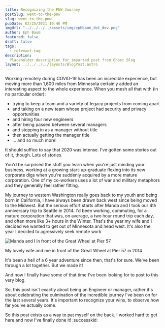 ```yaml
---
title: Recognizing the PNW Journey
postSlug: went-to-the-pnw
slug: went-to-the-pnw
pubDate: 02/25/2021 10:46 PM
imgUrl: "../../../../assets/img/ephbaum_dot_dev.png"
author: Eph Baum
featured: false
draft: false
tags:
  - relevant-tag
description:
  Placeholder description for imported post from Ghost Blog
layout: ../../../../layouts/BlogPost.astro
---
```


Working remotely during COVID-19 has been an incredible experience, but moving more than 1,600 miles from Minnesota certainly added an interesting aspect to the whole experience. When you mesh all that with (in no particular order):

*   trying to keep a team and a variety of legacy projects from coming apart
*   and taking on a new team whose project had security and privacy opportunities
*   and hiring four new engineers
*   after being passed between several managers
*   and stepping in as a manager without title
*   then actually getting the manager title
*   ... and so much more!

It should suffice to say that 2020 was intense. I've gotten some stories out of it, though. Lots of stories.

You'd be surprised the stuff you learn when you're just minding your business, working at a growing start-up-graduate flexing into its new corporate digs when you're suddenly acquired by a more mature corporation. One of my co-workers uses a lot of war and military metaphors and they generally feel rather fitting.

My journey to western Washington really goes back to my youth and being born in California, I have always been drawn back west since being moved to the Midwest. But the serious effort starts after Manda and I took our 4th anniversary trip to Seattle in 2014. I'd been working, commuting, for a mature corporation that was, on average, a two hour round trip each day, and often more like 3+ hours in the Winter. That's the year my wife and I decided we wanted to get out of Minnesota and head west. It's also the year I decided to agressively seek remote work  

![Manda and I in front of the Great Wheel at Pier 57](__GHOST_URL__/content/images/2021/02/FA362562-04AB-4715-A2C7-7CF55A5EFBD3.jpeg)

My lovely wife and me in front of the Great Wheel at Pier 57 in 2014

It's been a hell of a 6 year adventure since then, that's for sure. We've been through a lot together. But we made it!

And now I finally have some of that time I've been looking for to post to this very blog.

So, this post isn't exactly about being an Engineer or manager, rather it's about celebrating the culmination of the incredible journey I've been on for the last several years. It's important to recognize your wins, to observe how far you've actually come.

So this post exists as a way to pat myself on the back. I worked hard to get here and now I've finally done it! :successkid:
